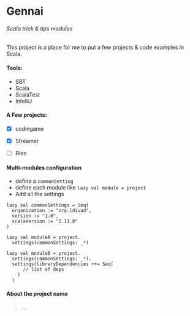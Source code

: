 # Gennai
###### Scala trick &amp; tips modules    

This project is a place for me to put a few projects & code examples in Scala.

#### Tools:
- SBT
- Scala 
- ScalaTest
- IntelliJ
 
#### A Few projects:
- [X] codingame
- [X] Streamer
- [ ] Rico


#### Multi-modules configuration

- define a `commonSetting`
- define each module like `lazy val module = project`
- Add all the settings 

```{scala}
lazy val commonSettings = Seq(
  organization := "org.ldivad",
  version := "1.0",
  scalaVersion := "2.11.8"
)

lazy val moduleA = project.
  settings(commonSettings: _*)

lazy val moduleB = project.
  settings(commonSettings: _*).
  settings(libraryDependencies ++= Seq(
      // list of deps
    )
  )
```

#### About the project name
>...
